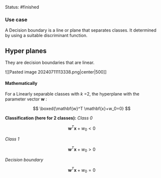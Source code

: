 Status: #finished 
### Use case 
A Decision boundary is a line or plane that separates classes. It determined by using a suitable discriminant function. 

## Hyper planes
They are decision boundaries that are linear.

![[Pasted image 20240711113338.png|center|500]]
#### Mathematically
For a Linearly separable classes with $k$ =2, the hyperplane with the parameter vector $\mathbf{w}$ :

$$
\boxed{\mathbf{w}^T \mathbf{x}+w_0=0}
$$


**Classification (here for 2 classes):**
*Class 0*

$$
\mathbf{w}^T \mathbf{x}+w_0<0
$$


*Class 1*

$$
\mathbf{w}^T \mathbf{x}+w_0>0
$$


*Decision boundary*

$$
\mathbf{w}^T \mathbf{x}+w_0=0
$$







